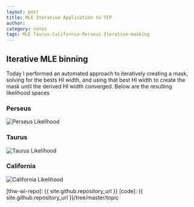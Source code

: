 ```yaml
---
layout: post
title: MLE Iterative Application to TCP
author: 
category: notes
tags: MLE Taurus-California-Perseus Iterative-masking
---
```


## Iterative MLE binning 

Today I performed an automated approach to iteratively creating a mask, solving
for the bests HI width, and using that best HI width to create the mask until
the derived HI width converged. Below are the resulting likelihood spaces

### Perseus
  ![Perseus Likelihood](http://ezbc.github.io/website/images/2015-02-05/perseus_likelihood_planck_bin_scaled_wd.png)
  
### Taurus
  ![Taurus Likelihood](http://ezbc.github.io/website/images/2015-02-05/taurus_likelihood_planck_bin_scaled_wd.png)

### California
  ![California Likelihood](http://ezbc.github.io/website/images/2015-02-05/california_likelihood_planck_bin_scaled_wd.png)


[thw-wi-repo]: {{ site.github.repository_url }}
[code]: {{ site.github.repository_url }}/tree/master/topic
